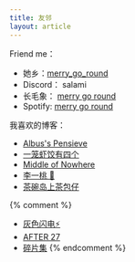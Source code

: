 ```yaml
---
title: 友邻
layout: article
---
```

Friend me：
- 她乡：[merry_go_round](https://womenoverseas.com/u/merry_go_round/summary)
- Discord： salami
- 长毛象： [merry go round](https://moresci.sale/@nerdsam)
- Spotify: [merry go round](https://open.spotify.com/user/lzdya7z12gu1rxwffixyq36ca)


我喜欢的博客：
- [Albus's Pensieve](https://pensieve.wangxindi.org/)
- [一笼虾饺有四个](https://fourxiajiao.github.io/)
- [Middle of Nowhere](https://notes.midofnowhere.link/)
- [李一桃 🍑](https://yitaoli2023.github.io/yitaoli/)
- [茶碗岛上茶包仔](https://teabagteapot.github.io/)


{% comment %}
- [灰色闪电⚡](https://writee.org/hui-se-shan-dian/)
- [AFTER 27](https://www.after27.me/)
- [碎片集](https://yijinyu.life/)
{% endcomment %}